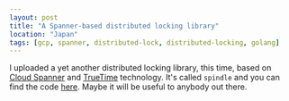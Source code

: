 ```yaml
---
layout: post
title: "A Spanner-based distributed locking library"
location: "Japan"
tags: [gcp, spanner, distributed-lock, distributed-locking, golang]
---
```


I uploaded a yet another distributed locking library, this time, based on [Cloud Spanner](https://cloud.google.com/spanner/) and [TrueTime](https://cloud.google.com/spanner/docs/true-time-external-consistency) technology. It's called `spindle` and you can find the code [here](https://github.com/flowerinthenight/spindle/). Maybe it will be useful to anybody out there.
